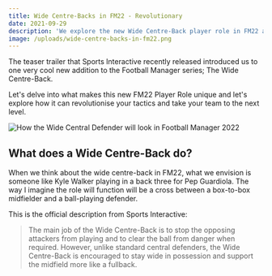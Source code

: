 ```yaml
---
title: Wide Centre-Backs in FM22 - Revolutionary
date: 2021-09-29
description: 'We explore the new Wide Centre-Back player role in FM22 and delve into what makes it so special.'
image: /uploads/wide-centre-backs-in-fm22.png
---
```


The teaser trailer that Sports Interactive recently released introduced us to one very cool new addition to the Football Manager series; The Wide Centre-Back.

Let's delve into what makes this new FM22 Player Role unique and let's explore how it can revolutionise your tactics and take your team to the next level.

![How the Wide Central Defender will look in Football Manager 2022](/uploads/wide-centre-back.png "Wide Centre-Back in FM22")

## What does a Wide Centre-Back do?

When we think about the wide centre-back in FM22, what we envision is someone like Kyle Walker playing in a back three for Pep Guardiola. The way I imagine the role will function will be a cross between a box-to-box midfielder and a ball-playing defender.

This is the official description from Sports Interactive:

> The main job of the Wide Centre-Back is to stop the opposing attackers from playing and to clear the ball from danger when required. However, unlike standard central defenders, the Wide Centre-Back is encouraged to stay wide in possession and support the midfield more like a fullback.
